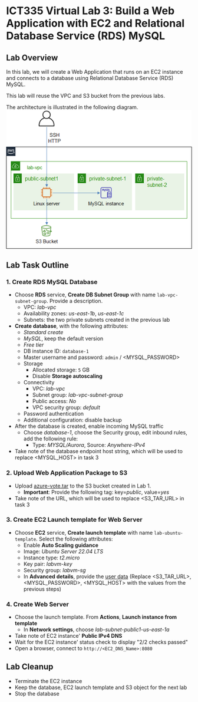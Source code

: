 # ICT335 Virtual Lab 3: Build a Web Application with EC2 and Relational Database Service (RDS) MySQL

## Lab Overview
In this lab, we will create a Web Application that runs on an EC2 instance and connects to a database using Relational Database Service (RDS) MySQL.

This lab will reuse the VPC and S3 bucket from the previous labs.

The architecture is illustrated in the following diagram.  
![](images/Lab3-Arch.png)

## Lab Task Outline
### 1. Create RDS MySQL Database
- Choose __RDS__ service, __Create DB Subnet Group__ with name `lab-vpc-subnet-group`. Provide a description.
  - VPC: *lab-vpc*
  - Availability zones: *us-east-1b*, *us-east-1c*
  - Subnets: the two private subnets created in the previous lab
- __Create database__, with the following attributes:
  - *Standard create*
  - *MySQL*, keep the default version
  - *Free tier*
  - DB instance ID: `database-1`
  - Master username and password: `admin` / \<MYSQL_PASSWORD\>
  - Storage
    - Allocated storage: `5` GB
    - Disable __Storage autoscaling__
  - Connectivity
    - VPC: *lab-vpc*
    - Subnet group: *lab-vpc-subnet-group*
    - Public access: *No*
    - VPC security group: *default*
  - Password authentication
  - Additional configuration: disable backup
- After the database is created, enable incoming MySQL traffic
  - Choose *database-1*, choose the Security group, edit inbound rules, add the following rule:
    - Type: *MYSQL/Aurora*, Source: *Anywhere-IPv4*
- Take note of the database endpoint host string, which will be used to replace \<MYSQL_HOST\> in task 3

### 2. Upload Web Application Package to S3
- Upload [azure-vote.tar](https://github.com/ningweinw/ningweinw.github.io/raw/master/ICT335/scripts/azure-vote.tar) to the S3 bucket created in Lab 1.
  - __Important__: Provide the following tag: key=*public*, value=*yes*
- Take note of the URL, which will be used to replace <S3_TAR_URL> in task 3

### 3. Create EC2 Launch template for Web Server
- Choose __EC2__ service, __Create launch template__ with name `lab-ubuntu-template`. Select the following attributes:
  - Enable __Auto Scaling guidance__
  - Image: *Ubuntu Server 22.04 LTS*
  - Instance type: *t2.micro*
  - Key pair: *labvm-key*
  - Security group: *labvm-sg*
  - In __Advanced details__, provide the [user data](https://github.com/ningweinw/ningweinw.github.io/raw/master/ICT335/scripts/ec2-userdata.txt) (Replace \<S3_TAR_URL\>, \<MYSQL_PASSWORD\>, \<MYSQL_HOST\> with the values from the previous steps)

### 4. Create Web Server
- Choose the launch template. From __Actions__, __Launch instance from template__
  - In __Network settings__, choose *lab-subnet-public1-us-east-1a*
- Take note of EC2 instance' __Public IPv4 DNS__
- Wait for the EC2 instance' status check to display "2/2 checks passed"
- Open a browser, connect to `http://<EC2_DNS_Name>:8080`

## Lab Cleanup
- Terminate the EC2 instance
- Keep the database, EC2 launch template and S3 object for the next lab
- Stop the database
